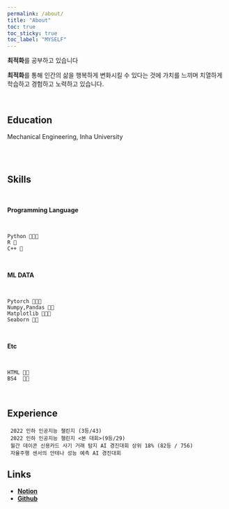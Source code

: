 ```yaml
---
permalink: /about/
title: "About"
toc: true
toc_sticky: true
toc_label: "MYSELF"
---
```


**최적화**를 공부하고 있습니다

**최적화**를 통해 인간의 삶을 행복하게 변화시킬 수 있다는 것에 가치를 느끼며 치열하게 학습하고 경험하고 노력하고 있습니다.

<br/>

## **Education**


Mechanical Engineering, Inha University


<br/>




<!--## **Work Experience** -->



<br/>





## **Skills**

<br/>

**Programming Language**

<br/>

    Python 💚💚💚
    R 💚
    C++ 💚
    
<br/>

**ML DATA**

<br/>
    
    Pytorch 💚💚💚
    Numpy,Pandas 💚💚
    Matplotlib 💚💚💚
    Seaborn 💚💚
    
<br/>

**Etc**

<br/>

    HTML 💚💚
    BS4  💚💚
    
<br/>
    

<!--## **Certifications** -->

## **Experience**
     2022 인하 인공지능 챌린지 (3등/43)
     2022 인하 인공지능 챌린지 <본 대회>(9등/29)
     월간 데이콘 신용카드 사기 거래 탐지 AI 경진대회 상위 18% (82등 / 756)
     자율주행 센서의 안테나 성능 예측 AI 경진대회 



## Links
- [**Notion**](https://scratched-rayon-d71.notion.site/b0d17a08c46847aa868248582573b85e)
- [**Github**](https://github.com/cheon12)

    
    
